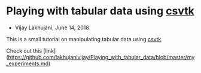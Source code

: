 # Playing with tabular data using [csvtk](https://bioinf.shenwei.me/csvtk/)

* Vijay Lakhujani, June 14, 2018

This is a small tutorial on manipulating tabular data using [csvtk](https://bioinf.shenwei.me/csvtk/)

Check out this [link] (https://github.com/lakhujanivijay/Playing_with_tabular_data/blob/master/my_experiments.md)
